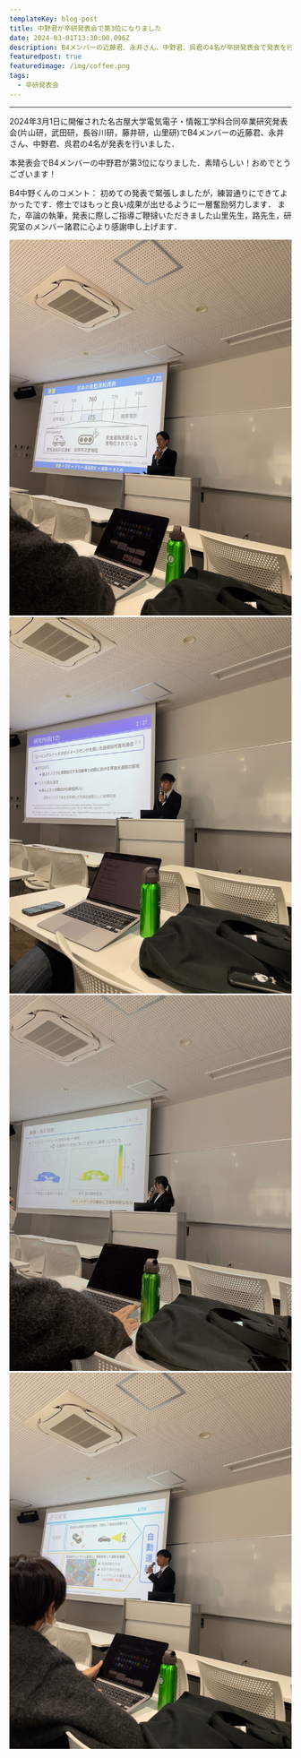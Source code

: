 ```yaml
---
templateKey: blog-post
title: 中野君が卒研発表会で第3位になりました
date: 2024-03-01T13:30:00.096Z
description: B4メンバーの近藤君、永井さん、中野君、呉君の4名が卒研発表会で発表を行いました．
featuredpost: true
featuredimage: /img/coffee.png
tags:
  - 卒研発表会
---
```


---

2024年3月1日に開催された名古屋大学電気電子・情報工学科合同卒業研究発表会(片山研，武田研，長谷川研，藤井研，山里研)でB4メンバーの近藤君、永井さん、中野君、呉君の4名が発表を行いました．

本発表会でB4メンバーの中野君が第3位になりました．素晴らしい！おめでとうございます！

B4中野くんのコメント：
初めての発表で緊張しましたが，練習通りにできてよかったです．修士ではもっと良い成果が出せるように一層奮励努力します．
また，卒論の執筆，発表に際しご指導ご鞭撻いただきました山里先生，路先生，研究室のメンバー諸君に心より感謝申し上げます．


![2024sotsuken](./20240301-sotsuken-1.jpeg)
![2024sotsuken](./20240301-sotsuken-2.jpeg)
![2024sotsuken](./20240301-sotsuken-3.jpeg)
![2024sotsuken](./20240301-sotsuken-4.jpeg)

<!-- ![ICETC](./20231201-in-ICETC2023-2.png) -->
